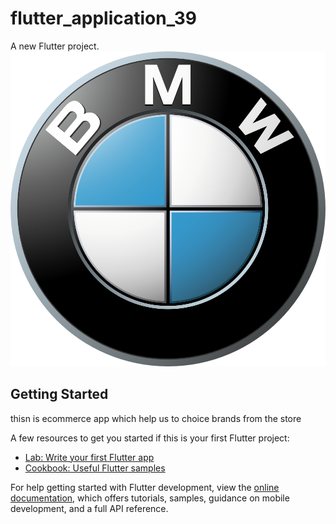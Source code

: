 # flutter_application_39

A new Flutter project.
![bla bla](assets/brandTest.png)

## Getting Started

thisn is ecommerce app which help us to choice brands from the store

A few resources to get you started if this is your first Flutter project:

- [Lab: Write your first Flutter app](https://docs.flutter.dev/get-started/codelab)
- [Cookbook: Useful Flutter samples](https://docs.flutter.dev/cookbook)

For help getting started with Flutter development, view the
[online documentation](https://docs.flutter.dev/), which offers tutorials,
samples, guidance on mobile development, and a full API reference.
